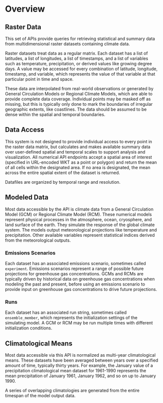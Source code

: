 # Overview

## Raster Data
This set of APIs provide queries for retrieving statistical and summary data from multidimensional raster datasets containing climate data.

Raster datasets treat data as a regular matrix. Each dataset has a list of latitudes, a list of longitudes, a list of timestamps, and a list of variables such as temperature, precipitation, or derived values like growing degree days. A value may be accessed for every combination of latitude, longitude, timestamp, and variable, which represents the value of that variable at that particular point in time and space. 

These data are interpolated from real-world observations or generated by General Circulation Models or Regional Climate Models, which are able to provide complete data coverage. Individual points may be masked off as missing, but this is typically only done to mark the boundaries of irregular geographic extents, like coastlines. The data should be assumed to be dense within the spatial and temporal boundaries.


## Data Access
This system is not designed to provide individual access to every point in the raster data matrix, but calculates and makes available summary data over user-defined spatial and temporal scales to support analysis and visualization. All numerical API endpoints accept a spatial area of interest (specified in URL-encoded WKT as a point or polygon) and return the mean of all cells within the designated area. If no area is designated, the mean across the entire spatial extent of the dataset is returned. 

Datafiles are organized by temporal range and resolution.

## Modeled Data

Most data accessible by the API is climate data from a General Circulation Model (GCM) or Regional Climate Model (RCM). These numerical models represent physical processes in the atmosphere, ocean, cryosphere, and land surface of the earth. They simulate the response of the global climate system. The models output meteorological projections like temperature and precipitation. Other available variables represent statistical indices derived from the meteorological outputs.

### Emissions Scenarios

Each dataset has an associated emissions scenario, sometimes called `experiment`. Emissions scenarios represent a range of possible future projections for greenhouse gas concentrations. GCMs and RCMs are typically driven by historical data on greenhouse gas concentrations when modeling the past and present, before using an emissions scenario to provide input on greenhouse gas concentrations to drive future projections.

### Runs

Each dataset has an associated run string, sometimes called `ensemble_member`, which represents the initialization settings of the simulating model. A GCM or RCM may be run multiple times with different initialization conditions.  

## Climatological Means

Most data accessible via this API is normalized as multi-year climatological means. These datasets have been averaged between years over a specified amount of time, typically thirty years. For example, the January value of a precipitation climatological mean dataset for 1961-1990 represents the mean precipitation of January 1961, January 1962, and so on up to January 1990. 

A series of overlapping climatologies are generated from the entire timespan of the model output data.